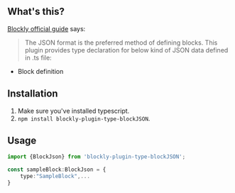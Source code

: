## What's this?
[Blockly official guide](https://developers.google.com/blockly/guides/create-custom-blocks/define-blocks#json_format_versus_javascript_api) says:
> The JSON format is the preferred method of defining blocks.
This plugin provides type declaration for below kind of JSON data defined in .ts file:
- Block definition

## Installation
1. Make sure you've installed typescript.
2. `npm install blockly-plugin-type-blockJSON`.

## Usage
```typescript
import {BlockJson} from 'blockly-plugin-type-blockJSON';

const sampleBlock:BlockJson = {
    type:"SampleBlock",...
}
```
